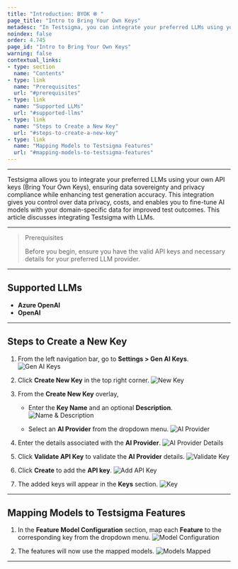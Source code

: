 ```yaml
---
title: "Introduction: BYOK ֎ "
page_title: "Intro to Bring Your Own Keys"
metadesc: "In Testsigma, you can integrate your preferred LLMs using your own API keys, ensuring data sovereignty & privacy | This article discusses Bring Your Own Keys model in Testsigma"
noindex: false
order: 4.745
page_id: "Intro to Bring Your Own Keys"
warning: false
contextual_links:
- type: section
  name: "Contents"
- type: link
  name: "Prerequisites"
  url: "#prerequisites"
- type: link
  name: "Supported LLMs"
  url: "#supported-llms"
- type: link
  name: "Steps to Create a New Key"
  url: "#steps-to-create-a-new-key"
- type: link
  name: "Mapping Models to Testsigma Features"
  url: "#mapping-models-to-testsigma-features"
---
```


---

Testsigma allows you to integrate your preferred LLMs using your own API keys (Bring Your Own Keys), ensuring data sovereignty and privacy compliance while enhancing test generation accuracy. This integration gives you control over data privacy, costs, and enables you to fine-tune AI models with your domain-specific data for improved test outcomes. This article discusses integrating Testsigma with LLMs. 

---

> <p id="prerequisites">Prerequisites</p>
>
>
> Before you begin, ensure you have the valid API keys and necessary details for your preferred LLM provider.

---

## **Supported LLMs**

- **Azure OpenAI**
- **OpenAI**

---

## **Steps to Create a New Key**

1. From the left navigation bar, go to **Settings > Gen AI Keys**.
   ![Gen AI Keys](https://s3.amazonaws.com/static-docs.testsigma.com/new_images/projects/applications/GenAI_Keys_Settings.png)


2. Click **Create New Key** in the top right corner.
   ![New Key](https://s3.amazonaws.com/static-docs.testsigma.com/new_images/projects/applications/Create_New_Key_GenAI.png)

3. From the **Create New Key** overlay,
   
   - Enter the **Key Name** and an optional **Description**.
     ![Name & Description](https://s3.amazonaws.com/static-docs.testsigma.com/new_images/projects/applications/Name_Desc_GenAI.png)

   - Select an **AI Provider** from the dropdown menu.
     ![AI Provider](https://s3.amazonaws.com/static-docs.testsigma.com/new_images/projects/applications/GenAI_Provider.png)

4. Enter the details associated with the **AI Provider**.
   ![AI Provider Details](https://s3.amazonaws.com/static-docs.testsigma.com/new_images/projects/applications/AI_Provider_Details.png)

5. Click **Validate API Key** to validate the **AI Provider** details.
   ![Validate Key](https://s3.amazonaws.com/static-docs.testsigma.com/new_images/projects/applications/Validate_API_Key.png)

6. Click **Create** to add the **API key**.
   ![Add API Key](https://s3.amazonaws.com/static-docs.testsigma.com/new_images/projects/applications/Create_API_Key_Button_GenAI.png)

7. The added keys will appear in the **Keys** section.
   ![Key](https://s3.amazonaws.com/static-docs.testsigma.com/new_images/projects/applications/GenAI_Keys_GenAI.png)

---

## **Mapping Models to Testsigma Features**

1. In the **Feature Model Configuration** section, map each **Feature** to the corresponding key from the dropdown menu.
   ![Model Configuration](https://s3.amazonaws.com/static-docs.testsigma.com/new_images/projects/applications/Mapping_Models_to_Features.png)

2. The features will now use the mapped models.
   ![Models Mapped](https://s3.amazonaws.com/static-docs.testsigma.com/new_images/projects/applications/Feature_Model_Configuration.png)


---